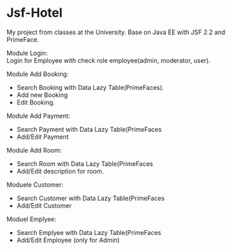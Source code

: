 # Jsf-Hotel
My project from classes at the University. Base on Java EE with JSF 2.2 and PrimeFace. 

Module Login: </br>
Login for Employee with check role employee(admin, moderator, user).

Module Add Booking: </br>
- Search Booking with Data Lazy Table(PrimeFaces).
- Add new Booking 
- Edit Booking.

Module Add Payment: </br>
- Search Payment with Data Lazy Table(PrimeFaces</br>
- Add/Edit Payment

Module Add Room: </br>
- Search Room with Data Lazy Table(PrimeFaces</br>
- Add/Edit description for room.

Moduele Customer: </br>
- Search Customer with Data Lazy Table(PrimeFaces</br>
- Add/Edit Customer

Moduel Emplyee: </br>
- Search Emplyee with Data Lazy Table(PrimeFaces 
- Add/Edit Employee (only for Admin)


